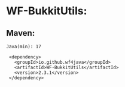 # WF-BukkitUtils:
## Maven:
`Java(min): 17`
```
 <dependency>
   <groupId>io.github.wf4java</groupId>
   <artifactId>WF-BukkitUtils</artifactId>
   <version>2.3.1</version>
 </dependency>
```
